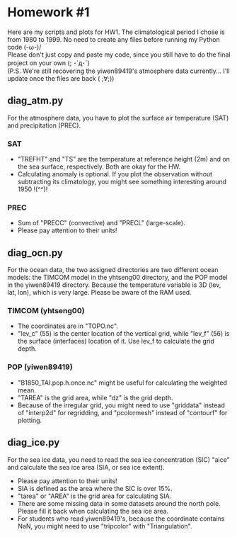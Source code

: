 # Homework #1
Here are my scripts and plots for HW1. The climatological period I chose is from 1980 to 1999. No need to create any files before running my Python code (-ω-)/  
Please don't just copy and paste my code, since you still have to do the final project on your own (; ･`д･´)  
(P.S. We're still recovering the yiwen89419's atmosphere data currently... I'll update once the files are back ( ;∀;))

## diag_atm.py
For the atmosphere data, you have to plot the surface air temperature (SAT) and precipitation (PREC).
### SAT
* "TREFHT" and "TS" are the temperature at reference height (2m) and on the sea surface, respectively. Both are okay for the HW.
* Calculating anomaly is optional. If you plot the observation without subtracting its climatology, you might see something interesting around 1950 !(^^)!
### PREC 
* Sum of "PRECC" (convective) and "PRECL" (large-scale).
* Please pay attention to their units!

## diag_ocn.py
For the ocean data, the two assigned directories are two different ocean models: the TIMCOM model in the yhtseng00 directory, and the POP model in the yiwen89419 directory.
Because the temperature variable is 3D (lev, lat, lon), which is very large. Please be aware of the RAM used.
### TIMCOM (yhtseng00)
* The coordinates are in "TOPO.nc".
* "lev_c" (55) is the center location of the vertical grid, while "lev_f" (56) is the surface (interfaces) location of it. Use lev_f to calculate the grid depth.
### POP (yiwen89419)
* "B1850_TAI.pop.h.once.nc" might be useful for calculating the weighted mean.
* "TAREA" is the grid area, while "dz" is the grid depth.
* Because of the irregular grid, you might need to use "griddata" instead of "interp2d" for regridding, and "pcolormesh" instead of "contourf" for plotting.

## diag_ice.py
For the sea ice data, you need to read the sea ice concentration (SIC) "aice" and calculate the sea ice area (SIA, or sea ice extent).
* Please pay attention to their units!
* SIA is defined as the area where the SIC is over 15%.
* "tarea" or "AREA" is the grid area for calculating SIA.
* There are some missing data in some datasets around the north pole. Please fill it back when calculating the sea ice area.
* For students who read yiwen89419's, because the coordinate contains NaN, you might need to use "tripcolor" with "Triangulation".
